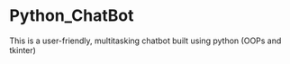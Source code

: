 # Python_ChatBot
This is a user-friendly, multitasking chatbot built using python (OOPs and tkinter)
